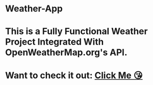 # Weather-App
# This is a Fully Functional Weather Project Integrated With OpenWeatherMap.org's API.

# Want to check it out: <a href= "https://openweathermap.org"> Click Me 😘</a> 
